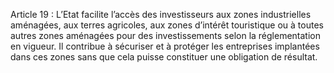 Article 19 : L’Etat facilite l’accès des investisseurs aux zones industrielles aménagées, aux terres agricoles, aux zones d’intérêt touristique ou à toutes autres zones aménagées pour des investissements selon la réglementation en vigueur. Il contribue à sécuriser et à protéger les entreprises implantées dans ces zones sans que cela puisse constituer une obligation de résultat.